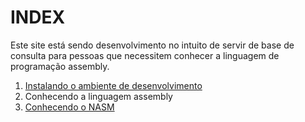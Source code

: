 # INDEX

Este site está sendo desenvolvimento no intuito de servir de base de consulta para pessoas que necessitem conhecer a linguagem de programação assembly.

1. [Instalando o ambiente de desenvolvimento](requisitos.md)
1. Conhecendo a linguagem assembly
1. [Conhecendo o NASM](nasm.md)
